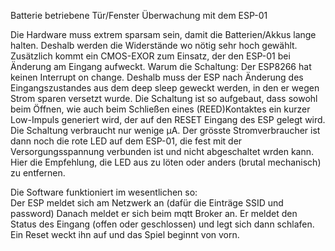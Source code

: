 Batterie betriebene Tür/Fenster Überwachung mit dem ESP-01

Die Hardware muss extrem sparsam sein, damit die Batterien/Akkus lange halten.
Deshalb werden die Widerstände wo nötig sehr hoch gewählt. 
Zusätzlich kommt ein CMOS-EXOR zum Einsatz, der den ESP-01 bei Änderung am Eingang aufweckt.
Warum die Schaltung: Der ESP8266 hat keinen Interrupt on change. Deshalb muss der ESP nach 
Änderung des Eingangszustandes aus dem deep sleep geweckt werden, in den er wegen Strom sparen versetzt wurde.
Die Schaltung ist so aufgebaut, dass sowohl beim Öffnen, wie auch beim Schließen eines (REED)Kontaktes ein kurzer 
Low-Impuls generiert wird, der auf den RESET Eingang des ESP gelegt wird. Die Schaltung verbraucht nur wenige µA.
Der grösste Stromverbraucher ist dann noch die rote LED auf dem ESP-01, die fest mit der Versorgungsspannung 
verbunden ist und nicht abgeschaltet wrden kann. Hier die Empfehlung, die LED aus zu löten oder anders 
(brutal mechanisch) zu entfernen.

Die Software funktioniert im wesentlichen so:<br>
Der ESP meldet sich am Netzwerk an (dafür die Einträge SSID und password) Danach meldet er sich beim mqtt Broker an.
Er meldet den Status des Eingang (offen oder geschlossen) und legt sich dann schlafen. 
Ein Reset weckt ihn auf und das Spiel beginnt von vorn.
